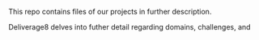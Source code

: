 This repo contains files of our projects in further description.

Deliverage8 delves into futher detail regarding domains, challenges, and 
